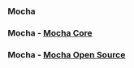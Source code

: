 ### Mocha

### Mocha - [Mocha Core](https://mochajs.org/)

### Mocha - [Mocha Open Source](https://github.com/mochajs/mocha)